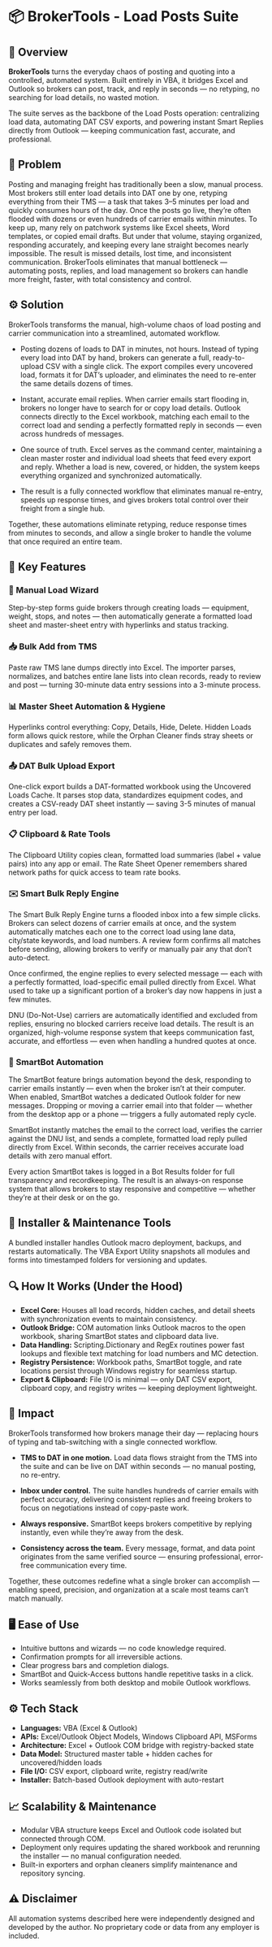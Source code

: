 # 📦 BrokerTools - Load Posts Suite

## 🚀 Overview

**BrokerTools** turns the everyday chaos of posting and quoting into a controlled, automated system.
Built entirely in VBA, it bridges Excel and Outlook so brokers can post, track, and reply in seconds — no retyping, no searching for load details, no wasted motion.

The suite serves as the backbone of the Load Posts operation: centralizing load data, automating DAT CSV exports, and powering instant Smart Replies directly from Outlook — keeping communication fast, accurate, and professional.

## 🧩 Problem

Posting and managing freight has traditionally been a slow, manual process. Most brokers still enter load details into DAT one by one, retyping everything from their TMS — a task that takes 3–5 minutes per load and quickly consumes hours of the day. Once the posts go live, they’re often flooded with dozens or even hundreds of carrier emails within minutes. To keep up, many rely on patchwork systems like Excel sheets, Word templates, or copied email drafts. But under that volume, staying organized, responding accurately, and keeping every lane straight becomes nearly impossible. The result is missed details, lost time, and inconsistent communication. BrokerTools eliminates that manual bottleneck — automating posts, replies, and load management so brokers can handle more freight, faster, with total consistency and control.

## ⚙️ Solution

BrokerTools transforms the manual, high-volume chaos of load posting and carrier communication into a streamlined, automated workflow.

- Posting dozens of loads to DAT in minutes, not hours. Instead of typing every load into DAT by hand, brokers can generate a full, ready-to-upload CSV with a single click. The export compiles every uncovered load, formats it for DAT’s uploader, and eliminates the need to re-enter the same details dozens of times.

- Instant, accurate email replies. When carrier emails start flooding in, brokers no longer have to search for or copy load details. Outlook connects directly to the Excel workbook, matching each email to the correct load and sending a perfectly formatted reply in seconds — even across hundreds of messages.

- One source of truth. Excel serves as the command center, maintaining a clean master roster and individual load sheets that feed every export and reply. Whether a load is new, covered, or hidden, the system keeps everything organized and synchronized automatically.

- The result is a fully connected workflow that eliminates manual re-entry, speeds up response times, and gives brokers total control over their freight from a single hub.

Together, these automations eliminate retyping, reduce response times from minutes to seconds, and allow a single broker to handle the volume that once required an entire team.

## 🧰 Key Features

### 🧭 Manual Load Wizard

Step-by-step forms guide brokers through creating loads — equipment, weight, stops, and notes — then automatically generate a formatted load sheet and master-sheet entry with hyperlinks and status tracking.

### 📥 Bulk Add from TMS

Paste raw TMS lane dumps directly into Excel. The importer parses, normalizes, and batches entire lane lists into clean records, ready to review and post — turning 30-minute data entry sessions into a 3-minute process.

### 📊 Master Sheet Automation & Hygiene

Hyperlinks control everything: Copy, Details, Hide, Delete.
Hidden Loads form allows quick restore, while the Orphan Cleaner finds stray sheets or duplicates and safely removes them.

### 📤 DAT Bulk Upload Export

One-click export builds a DAT-formatted workbook using the Uncovered Loads Cache.
It parses stop data, standardizes equipment codes, and creates a CSV-ready DAT sheet instantly — saving 3-5 minutes of manual entry per load.

### 📋 Clipboard & Rate Tools

The Clipboard Utility copies clean, formatted load summaries (label + value pairs) into any app or email.
The Rate Sheet Opener remembers shared network paths for quick access to team rate books.

### ✉️ Smart Bulk Reply Engine

The Smart Bulk Reply Engine turns a flooded inbox into a few simple clicks.
Brokers can select dozens of carrier emails at once, and the system automatically matches each one to the correct load using lane data, city/state keywords, and load numbers. A review form confirms all matches before sending, allowing brokers to verify or manually pair any that don’t auto-detect.

Once confirmed, the engine replies to every selected message — each with a perfectly formatted, load-specific email pulled directly from Excel. What used to take up a significant portion of a broker’s day now happens in just a few minutes.

DNU (Do-Not-Use) carriers are automatically identified and excluded from replies, ensuring no blocked carriers receive load details. The result is an organized, high-volume response system that keeps communication fast, accurate, and effortless — even when handling a hundred quotes at once.

### 🤖 SmartBot Automation

The SmartBot feature brings automation beyond the desk, responding to carrier emails instantly — even when the broker isn’t at their computer.
When enabled, SmartBot watches a dedicated Outlook folder for new messages. Dropping or moving a carrier email into that folder — whether from the desktop app or a phone — triggers a fully automated reply cycle.

SmartBot instantly matches the email to the correct load, verifies the carrier against the DNU list, and sends a complete, formatted load reply pulled directly from Excel. Within seconds, the carrier receives accurate load details with zero manual effort.

Every action SmartBot takes is logged in a Bot Results folder for full transparency and recordkeeping.
The result is an always-on response system that allows brokers to stay responsive and competitive — whether they’re at their desk or on the go.

## 🧹 Installer & Maintenance Tools

A bundled installer handles Outlook macro deployment, backups, and restarts automatically.
The VBA Export Utility snapshots all modules and forms into timestamped folders for versioning and updates.

## 🔍 How It Works (Under the Hood)

- **Excel Core:** Houses all load records, hidden caches, and detail sheets with synchronization events to maintain consistency.
- **Outlook Bridge:** COM automation links Outlook macros to the open workbook, sharing SmartBot states and clipboard data live.
- **Data Handling:** Scripting.Dictionary and RegEx routines power fast lookups and flexible text matching for load numbers and MC detection.
- **Registry Persistence:** Workbook paths, SmartBot toggle, and rate locations persist through Windows registry for seamless startup.
- **Export & Clipboard:** File I/O is minimal — only DAT CSV export, clipboard copy, and registry writes — keeping deployment lightweight.

## 🧠 Impact

BrokerTools transformed how brokers manage their day — replacing hours of typing and tab-switching with a single connected workflow.

- **TMS to DAT in one motion.** Load data flows straight from the TMS into the suite and can be live on DAT within seconds — no manual posting, no re-entry.

- **Inbox under control.** The suite handles hundreds of carrier emails with perfect accuracy, delivering consistent replies and freeing brokers to focus on negotiations instead of copy-paste work.

- **Always responsive.** SmartBot keeps brokers competitive by replying instantly, even while they’re away from the desk.

- **Consistency across the team.** Every message, format, and data point originates from the same verified source — ensuring professional, error-free communication every time.

Together, these outcomes redefine what a single broker can accomplish — enabling speed, precision, and organization at a scale most teams can’t match manually.

## 🖥️ Ease of Use

- Intuitive buttons and wizards — no code knowledge required.
- Confirmation prompts for all irreversible actions.
- Clear progress bars and completion dialogs.
- SmartBot and Quick-Access buttons handle repetitive tasks in a click.
- Works seamlessly from both desktop and mobile Outlook workflows.

## ⚙️ Tech Stack

- **Languages:** VBA (Excel & Outlook)
- **APIs:** Excel/Outlook Object Models, Windows Clipboard API, MSForms
- **Architecture:** Excel + Outlook COM bridge with registry-backed state
- **Data Model:** Structured master table + hidden caches for uncovered/hidden loads
- **File I/O:** CSV export, clipboard write, registry read/write
- **Installer:** Batch-based Outlook deployment with auto-restart

## 📈 Scalability & Maintenance

- Modular VBA structure keeps Excel and Outlook code isolated but connected through COM.
- Deployment only requires updating the shared workbook and rerunning the installer — no manual configuration needed.
- Built-in exporters and orphan cleaners simplify maintenance and repository syncing.

## ⚠️ Disclaimer

All automation systems described here were independently designed and developed by the author.
No proprietary code or data from any employer is included.
